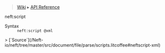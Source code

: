 > [Wiki](Home) ▸ [API Reference](API-Reference)

neft:script
<dl><dt>Syntax</dt><dd><code>neft:script @xml</code></dd></dl>
> [`Source`](/Neft-io/neft/tree/master/src/document/file/parse/scripts.litcoffee#neftscript-xml)

